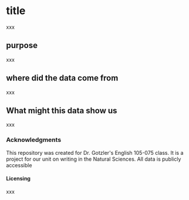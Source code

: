 # title 
xxx
## purpose
xxx
## where did the data come from
xxx
## What might this data show us
xxx
### Acknowledgments
This repository was created for Dr. Gotzler's English 105-075 class. It is a project for our unit on writing in the Natural Sciences. All data is publicly accessible 
#### Licensing
xxx
